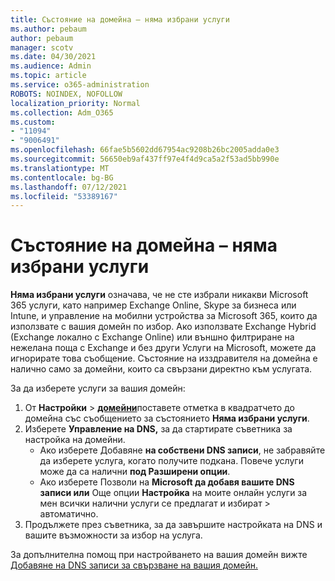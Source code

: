 ```yaml
---
title: Състояние на домейна – няма избрани услуги
ms.author: pebaum
author: pebaum
manager: scotv
ms.date: 04/30/2021
ms.audience: Admin
ms.topic: article
ms.service: o365-administration
ROBOTS: NOINDEX, NOFOLLOW
localization_priority: Normal
ms.collection: Adm_O365
ms.custom:
- "11094"
- "9006491"
ms.openlocfilehash: 66fae5b5602dd67954ac9208b26bc2005adda0e3
ms.sourcegitcommit: 56650eb9af437ff97e4f4d9ca5a2f53ad5bb990e
ms.translationtype: MT
ms.contentlocale: bg-BG
ms.lasthandoff: 07/12/2021
ms.locfileid: "53389167"
---
```

# <a name="domain-status---no-services-selected"></a>Състояние на домейна – няма избрани услуги

**Няма избрани услуги** означава, че не сте избрали никакви Microsoft 365 услуги, като например Exchange Online, Skype за бизнеса или Intune, и управление на мобилни устройства за Microsoft 365, които да използвате с вашия домейн по избор. Ако използвате Exchange Hybrid (Exchange локално с Exchange Online) или външно филтриране на нежелана поща с Exchange и без други Услуги на Microsoft, можете да игнорирате това съобщение. Състояние на изздравителя на домейна е налично само за домейни, които са свързани директно към услугата.

За да изберете услуги за вашия домейн:

1. От **Настройки**  >  [**домейни**](https://admin.microsoft.com/Adminportal/Home)поставете отметка в квадратчето до домейна със съобщението за състоянието **Няма избрани услуги**.
1. Изберете **Управление на DNS,** за да стартирате съветника за настройка на домейни.
    - Ако изберете Добавяне **на собствени DNS записи**, не забравяйте да изберете услуга, когато получите подкана. Повече услуги може да са налични **под Разширени опции**.
    - Ако изберете Позволи на **Microsoft да добавя вашите DNS записи или** Още опции **Настройка** на моите онлайн услуги за мен всички налични услуги се предлагат и избират  >   автоматично.
1. Продължете през съветника, за да завършите настройката на DNS и вашите възможности за избор на услуга.
 
За допълнителна помощ при настройването на вашия домейн вижте [Добавяне на DNS записи за свързване на вашия домейн.](/microsoft-365/admin/get-help-with-domains/create-dns-records-at-any-dns-hosting-provider)

